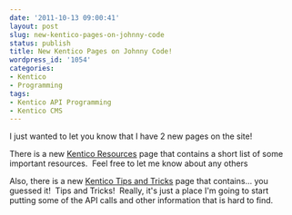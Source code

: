 ```yaml
---
date: '2011-10-13 09:00:41'
layout: post
slug: new-kentico-pages-on-johnny-code
status: publish
title: New Kentico Pages on Johnny Code!
wordpress_id: '1054'
categories:
- Kentico
- Programming
tags:
- Kentico API Programming
- Kentico CMS
---
```


I just wanted to let you know that I have 2 new pages on the site!

There is a new [Kentico Resources](/kentico-resources/) page that contains a short list of some important resources.  Feel free to let me know about any others

Also, there is a new [Kentico Tips and Tricks](http://www.johnnycode.com/blog/kentico-tips-and-tricks/) page that contains... you guessed it!  Tips and Tricks!  Really, it's just a place I'm going to start putting some of the API calls and other information that is hard to find.
